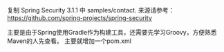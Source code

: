 复制 Spring Security 3.1.1 中 samples/contact. 
来源请参考：https://github.com/spring-projects/spring-security

主要是由于Spring使用Gradle作为构建工具，还需要先学习Groovy，方便熟悉Maven的人先查看。
主要就增加一个pom.xml
